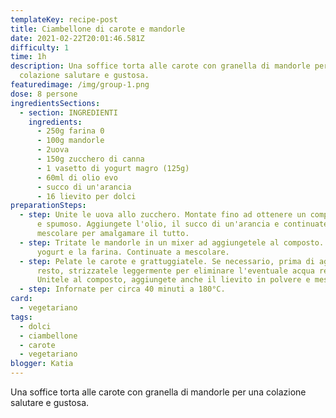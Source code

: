 ```yaml
---
templateKey: recipe-post
title: Ciambellone di carote e mandorle
date: 2021-02-22T20:01:46.581Z
difficulty: 1
time: 1h
description: Una soffice torta alle carote con granella di mandorle per una
  colazione salutare e gustosa.
featuredimage: /img/group-1.png
dose: 8 persone
ingredientsSections:
  - section: INGREDIENTI
    ingredients:
      - 250g farina 0
      - 100g mandorle
      - 2uova
      - 150g zucchero di canna
      - 1 vasetto di yogurt magro (125g)
      - 60ml di olio evo
      - succo di un'arancia
      - 16 lievito per dolci
preparationSteps:
  - step: Unite le uova allo zucchero. Montate fino ad ottenere un composto omogeneo
      e spumoso. Aggiungete l'olio, il succo di un'arancia e continuate a
      mescolare per amalgamare il tutto.
  - step: Tritate le mandorle in un mixer ad aggiungetele al composto. Unite poi lo
      yogurt e la farina. Continuate a mescolare.
  - step: Pelate le carote e grattuggiatele. Se necessario, prima di aggiungerle al
      resto, strizzatele leggermente per eliminare l'eventuale acqua residua.
      Unitele al composto, aggiungete anche il lievito in polvere e mescolate.
  - step: Infornate per circa 40 minuti a 180°C.
card: 
  - vegetariano
tags:
  - dolci
  - ciambellone
  - carote
  - vegetariano
blogger: Katia
---
```

Una soffice torta alle carote con granella di mandorle per una colazione salutare e gustosa.